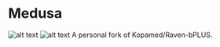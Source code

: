 # Medusa
![alt text](https://camo.githubusercontent.com/6eef31891e073312c38d536e93672754f73a07cd8b11d187eb4a5b143368e0bc/68747470733a2f2f696d672e736869656c64732e696f2f746f6b65692f6c696e65732f6769746875622f4b6f70616d65642f526176656e2d62504c55533f7374796c653d666c61742d737175617265) ![alt text](https://camo.githubusercontent.com/49b29197e2b4b615ec3fc9719a7898ef399be5df19ff35d0a430f417ed51fa4e/68747470733a2f2f696d672e736869656c64732e696f2f6769746875622f6c616e6775616765732f746f702f4b6f70616d65642f526176656e2d62504c5553)
A personal fork of Kopamed/Raven-bPLUS.
